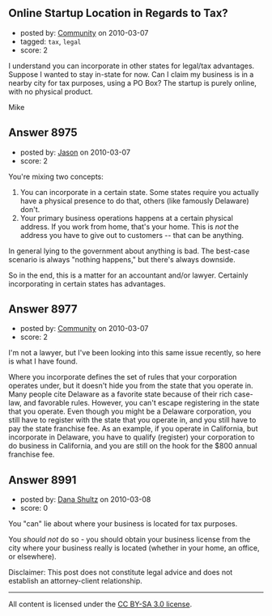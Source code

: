 ## Online Startup Location in Regards to Tax?

- posted by: [Community](https://stackexchange.com/users/-1/-1-community) on 2010-03-07
- tagged: `tax`, `legal`
- score: 2

I understand you can incorporate in other states for legal/tax advantages. Suppose I wanted to stay in-state for now. Can I claim my business is in a nearby city for tax purposes, using a PO Box? The startup is purely online, with no physical product. 

Mike


## Answer 8975

- posted by: [Jason](https://stackexchange.com/users/-1/2-jason) on 2010-03-07
- score: 2

You're mixing two concepts:

1. You can incorporate in a certain state.  Some states require you actually have a physical presence to do that, others (like famously Delaware) don't.
1. Your primary business operations happens at a certain physical address.  If you work from home, that's your home.  This is *not* the address you have to give out to customers -- that can be anything.

In general lying to the government about anything is bad.  The best-case scenario is always "nothing happens," but there's always downside.

So in the end, this is a matter for an accountant and/or lawyer.  Certainly incorporating in certain states has advantages.


## Answer 8977

- posted by: [Community](https://stackexchange.com/users/-1/-1-community) on 2010-03-07
- score: 2

I'm not a lawyer, but I've been looking into this same issue recently, so here is what I have found.

Where you incorporate defines the set of rules that your corporation operates under, but it doesn't hide you from the state that you operate in.  Many people cite Delaware as a favorite state because of their rich case-law, and favorable rules.  However, you can't escape registering in the state that you operate.  Even though you might be a Delaware corporation, you still have to register with the state that you operate in, and you still have to pay the state franchise fee.  As an example, if you operate in California, but incorporate in Delaware, you have to qualify (register) your corporation to do business in California, and you are still on the hook for the $800 annual franchise fee.


## Answer 8991

- posted by: [Dana Shultz](https://stackexchange.com/users/-1/1841-dana-shultz) on 2010-03-08
- score: 0

You "can" lie about where your business is located for tax purposes.

You *should not* do so - you should obtain your business license from the city where your business really is located (whether in your home, an office, or elsewhere).

Disclaimer: This post does not constitute legal advice and does not establish an attorney-client relationship.



---

All content is licensed under the [CC BY-SA 3.0 license](https://creativecommons.org/licenses/by-sa/3.0/).
